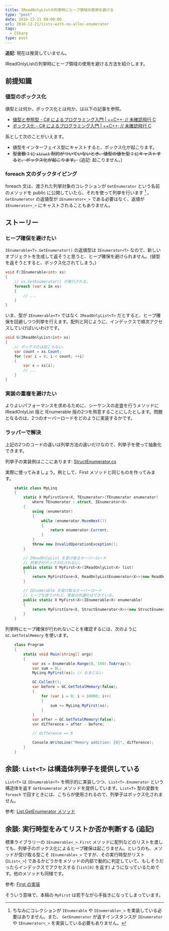 ```yaml
---
title: IReadOnlyListの列挙時にヒープ領域の使用を避ける
type: "post"
date: 2016-12-21 00:00:00
url: 2016-12-21/lists-with-no-alloc-enumerator
tags:
  - CSharp
type: post
---
```


**追記**: 現在は推奨していません。

<!--more-->

IReadOnlyListの列挙時にヒープ領域の使用を避ける方法を紹介します。

## 前提知識
### 値型のボックス化
値型とは何か、ボックス化とは何か、は以下の記事を参照。

- [値型と参照型 - C# によるプログラミング入門 | ++C++; // 未確認飛行 C](http://ufcpp.net/study/csharp/oo_reference.html)
- [ボックス化 - C# によるプログラミング入門 | ++C++; // 未確認飛行 C](http://ufcpp.net/study/csharp/RmBoxing.html)

系として次のことがいえます。

- 値型をインターフェイス型にキャストすると、ボックス化が起こります。
- ~~型変数 `T` に `struct` 制約がついていないとき、値型の値を型 `T` にキャストすると、ボックス化が起こります。~~ (追記: 起こりません。)

### foreach 文のダックタイピング
foreach 文は、渡された列挙対象のコレクションが `GetEnumerator` という名前のメソッドを public に公開していたら、それを使って列挙を行います [^foreach_duck_typing] 。`GetEnumerator` の返値型が ``IEnumerator<_>`` である必要はなく、返値が ``IEnumerator<_>`` にキャストされることもありません。

[^foreach_duck_typing]: ちなみにコレクションが `IEnumerable` や ``IEnumerable<_>`` を実装している必要はありません。また、 `GetEnumerator` が返すインスタンスが `IEnumerator` や ``IEnumerator<_>`` を実装している必要もありません。

## ストーリー
### ヒープ確保を避けたい
``IEnumerable<T>.GetEnumerator()`` の返値型は ``IEnumerator<T>`` なので、新しいオブジェクトを生成して返そうと思うと、ヒープ確保を避けられません。(値型を返そうとすると、ボックス化されてしまう。)

```csharp
void F(IEnumerable<int> xs)
{
    // xs.GetEnumerator() が実行される。
    foreach (var x in xs)
    {
        // ...
    }
}
```

いま、型が ``IEnumerable<T>`` ではなく ``IReadOnlyList<T>`` だとすると、ヒープ確保を回避しつつ列挙を行えます。配列と同じように、インデックスで順次アクセスしていけばいいわけです。

```csharp
void G(IReadOnlyList<int> xs)
{
    // ボックス化は起こらない。
    var count = xs.Count;
    for (var i = 0; i < count; ++i)
    {
        var x = xs[i];
        // ...
    }
}
```

### 実装の重複を避けたい
よりよいパフォーマンスを求めるために、シーケンスの走査を行うメソッドに IReadOnlyList 版と IEnumerable 版の2つを用意することにしたとします。問題となるのは、2つのオーバーロードをどのように実装するかです。

### ラッパーで解決
上記の2つのコードの違いは列挙方法の違いだけなので、列挙子を使って抽象化できます。

列挙子の実装例はここにあります: [StructEnumerator.cs](https://github.com/vain0x/playground/blob/4cafe15dd57d0df68c8bc9c8864b6f6fcf7dbba5/2016-12-12-struct-enumerable/DotNetKit.StructEnumerator/Collections/StructEnumerator.cs)

実際に使ってみましょう。例として、First メソッドと同じものを作ってみます。

```csharp
    static class MyLinq
    {
        static X MyFirstCore<X, TEnumerator>(TEnumerator enumerator)
            where TEnumerator : struct, IEnumerator<X>
        {
            using (enumerator)
            {
                while (enumerator.MoveNext())
                {
                    return enumerator.Current;
                }
            }
            throw new InvalidOperationException();
        }

        // IReadOnlyList を受け取るオーバーロード
        // 列挙子がボックス化されない。
        public static X MyFirst<X>(IReadOnlyList<X> list)
        {
            return MyFirstCore<X, ReadOnlyListEnumerator<X>>(new ReadOnlyListEnumerator<X>(list));
        }

        // IEnumerable を受け取るオーバーロード
        // ヒープを使うけれど、実装の共通化はできている。
        public static X MyFirst<X>(IEnumerable<X> enumerable)
        {
            return MyFirstCore<X, StructEnumerator<X>>(new StructEnumerator<X>(enumerable.GetEnumerator()));
        }
    }
```

列挙時にヒープ確保が行われないことを確認するには、次のように ``GC.GetTotalMemory`` を使います。

```csharp
    class Program
    {
        static void Main(string[] args)
        {
            var xs = Enumerable.Range(0, 100).ToArray();
            var sum = 0L;
            MyLinq.MyFirst(xs); // おまじない

            GC.Collect();
            var before = GC.GetTotalMemory(false);
            {
                for (var i = 0; i < 10000; i++)
                {
                    sum += MyLinq.MyFirst(xs);
                }
            }
            var after = GC.GetTotalMemory(false);
            var difference = after - before;

            // difference == 0

            Console.WriteLine("Memory addition: {0}", difference);
        }
    }
```

## 余談: ``List<T>`` は構造体列挙子を提供している
``List<T>`` は ``IEnumerable<T>`` を明示的に実装しつつ、``List<T>.Enumerator`` という構造体を返す `GetEnumerator` メソッドを提供しています。``List<T>`` 型の変数を `foreach` で回すときには、こちらが使用されるので、列挙子はボックス化されません。

参考: [List<T>.GetEnumerator メソッド](https://msdn.microsoft.com/ja-jp/library/b0yss765(v=vs.110).aspx)

## 余談: 実行時型をみてリストか否か判断する (追記)
標準ライブラリーの ``IEnumerable<_>.First`` メソッドに配列などのリストを渡しても、列挙子のボックス化によるヒープ確保は起こりません。というのも、メソッドが受け取る型こそ ``IEnumerable<_>`` ですが、その実行時型がリスト (``IList<_>``) であるかどうかをメソッドの内部で動的に判定していて、もしそうだったらインデックスでアクセスする (``list[0]`` を返す) ようになっているためです。他のメソッドも同様です。

参考: [First の実装](https://referencesource.microsoft.com/#System.Core/System/Linq/Enumerable.cs,921)

そういう意味で、本稿の `MyFirst` は若干ながら手抜きになってしまっています。
